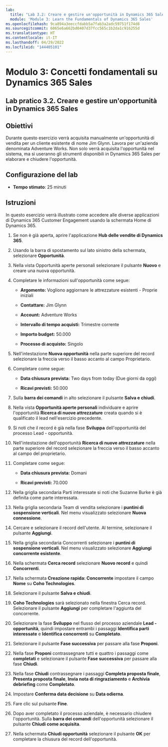 ```yaml
---
lab:
  title: "Lab 3.2: Creare e gestire un'opportunità in Dynamics 365 Sales"
  module: 'Module 3: Learn the Fundamentals of Dynamics 365 Sales'
ms.openlocfilehash: 9ca894a3eeccfdabb5a7fab3a2adc59751f174d8
ms.sourcegitcommit: 6065e6a662bd0407d37fcc565c1b2da1c916255d
ms.translationtype: HT
ms.contentlocale: it-IT
ms.lasthandoff: 04/29/2022
ms.locfileid: "144405101"
---
```

<a name="module-3-learn-the-fundamentals-of-dynamics-365-sales"></a>Modulo 3: Concetti fondamentali su Dynamics 365 Sales
========================

## <a name="practice-lab-32---create-and-manage-an-opportunity-in-dynamics-365-sales"></a>Lab pratico 3.2. Creare e gestire un'opportunità in Dynamics 365 Sales 

## <a name="objectives"></a>Obiettivi

Durante questo esercizio verrà acquisita manualmente un'opportunità di vendita per un cliente esistente di nome Jim Glynn. Lavora per un'azienda denominata Adventure Works. Non solo verrà acquisita l'opportunità nel sistema, ma si useranno gli strumenti disponibili in Dynamics 365 Sales per elaborare e chiudere l'opportunità.


## <a name="lab-setup"></a>Configurazione del lab

  - **Tempo stimato**: 25 minuti

## <a name="instructions"></a>Istruzioni

In questo esercizio verrà illustrato come accedere alle diverse applicazioni di Dynamics 365 Customer Engagement usando la schermata Home di Dynamics 365. 

1. Se non è già aperta, aprire l'applicazione **Hub delle vendite di Dynamics 365**. 

2. Usando la barra di spostamento sul lato sinistro della schermata, selezionare **Opportunità**. 

3. Nella vista Opportunità aperte personali selezionare il pulsante **Nuovo** e creare una nuova opportunità.

4. Completare le informazioni sull'opportunità come segue:

    - **Argomento:** Vogliono aggiornare le attrezzature esistenti - Proprie iniziali

    - **Contattare:** Jim Glynn

    - **Account:** Adventure Works

    - **Intervallo di tempo acquisti:** Trimestre corrente

    - **Importo budget:** 50.000

    - **Processo di acquisto:** Singolo

5. Nell'intestazione **Nuova opportunità** nella parte superiore del record selezionare la freccia verso il basso accanto al campo Proprietario. 

6. Completare come segue:

    - **Data chiusura prevista:** Two days from today (Due giorni da oggi)

    - **Ricavi previsti:** 50.000

7. Sulla **barra dei comandi** in alto selezionare il pulsante **Salva e chiudi**. 

8. Nella vista **Opportunità aperte personali** individuare e aprire l'opportunità **Ricerca di nuove attrezzature** creata quando si è qualificato il lead nell'esercizio precedente. 

9. Si noti che il record è già nella fase **Sviluppa** dell'opportunità del processo Lead - opportunità. 

10. Nell'intestazione dell'opportunità **Ricerca di nuove attrezzature** nella parte superiore del record selezionare la freccia verso il basso accanto al campo del proprietario. 

11. Completare come segue:

    - **Data chiusura prevista:** Domani

    - **Ricavi previsti:** 70.000

12. Nella griglia secondaria Parti interessate si noti che Suzanne Burke è già definita come parte interessata. 

13. Nella griglia secondaria Team di vendita selezionare i **puntini di sospensione verticali**. Nel menu visualizzato selezionare **Nuova connessione**. 

14. Cercare e selezionare il record dell'utente. Al termine, selezionare il pulsante **Aggiungi**. 

15. Nella griglia secondaria Concorrenti selezionare i **puntini di sospensione verticali**. Nel menu visualizzato selezionare **Aggiungi concorrente esistente**. 

16. Nella schermata **Cerca record** selezionare **Nuovo record** e quindi **Concorrenti**.

17. Nella schermata **Creazione rapida: Concorrente** impostare il campo **Nome** su **Coho Technologies**.

18. Selezionare il pulsante **Salva e chiudi**.

19. **Coho Technologies** sarà selezionato nella finestra Cerca record. Selezionare il pulsante **Aggiungi** per completare l'aggiunta del concorrente. 

20. Selezionare la fase **Sviluppo** nel flusso del processo aziendale **Lead - opportunità**, quindi impostare entrambi i passaggi **Identifica parti interessate** e **Identifica concorrenti** su **Completato**. 

21. Selezionare il pulsante **Fase successiva** per passare alla fase **Proponi**.

22. Nella fase **Proponi** contrassegnare tutti e quattro i passaggi come **completati** e selezionare il pulsante **Fase successiva** per passare alla fase **Chiudi**. 

23. Nella fase **Chiudi** contrassegnare i passaggi **Completa proposta finale**, **Presenta proposta finale**, **Invia nota di ringraziamento** e **Archivia debriefing** come **Completato**. 

24. Impostare **Conferma data decisione** su **Data odierna**. 

25. Fare clic sul pulsante **Fine**. 

26. Dopo aver completato il processo aziendale, è necessario chiudere l'opportunità. Sulla **barra dei comandi** dell'opportunità selezionare il pulsante **Chiudi come acquisita**. 

27. Nella schermata **Chiudi opportunità** selezionare il pulsante **OK** per completare la chiusura del record dell'opportunità. 
